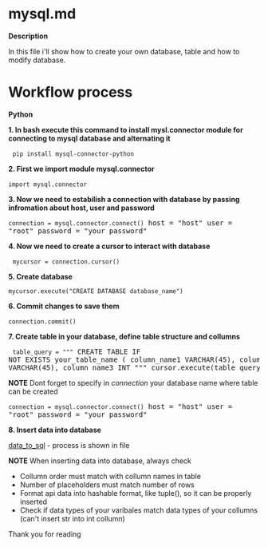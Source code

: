 # mysql.md

**Description**

In this file i'll show how to create your own database, table and how to modify database.

# Workflow process

 **Python**


  **1. In bash execute this command to install mysl.connector module for connecting to mysql database and alternating it**
     <pre>
       `
       pip install mysql-connector-python
       `
     </pre>

     
  **2. First we import module mysql.connector**
     <pre>
       `
       import mysql.connector
       `
     </pre>

      
  **3. Now we need to estabilish a connection with database by passing infromation about host, user and password**
        <pre>
          ```connection = mysql.connector.connect()```
          host = "host"
          user = "root"
          password = "your_password"
        </pre>

     
  **4. Now we need to create a cursor to interact with database**
     <pre>
       `
       mycursor = connection.cursor()
       `
     </pre>

     
  **5. Create database**
     <pre>
      `
      mycursor.execute("CREATE DATABASE database_name")
      `
     </pre>

     
  **6. Commit changes to save them**
     <pre>
     `
     connection.commit()
     `
     </pre>


  **7. Create table in your database, define table structure and collumns**
     <pre>
     ```table_query = """```
     CREATE TABLE IF NOT EXISTS your_table_name (
     column_name1 VARCHAR(45),
     column_name2 VARCHAR(45),
     column_name3 INT
     """
     cursor.execute(table_query)
     </pre>

  **NOTE**
  Dont forget to specify in *connection* your database name where table can be created
    <pre>
    ```connection = mysql.connector.connect()```
    host = "host"
    user = "root"
    password = "your_password"
    </pre>
  
  **8. Insert data into database**
  <p>
    
  [data_to_sql](data_to_sql.py) - process is shown in file

  </p>

  **NOTE**
  When inserting data into database, always check
  - Collumn order must match with collumn names in table
  - Number of placeholders must match number of rows
  - Format api data into hashable format, like tuple(), so it can be properly inserted
  - Check if data types of your varibales match data types of your collumns (can't insert str into int collumn)

  Thank you for reading





     


  

